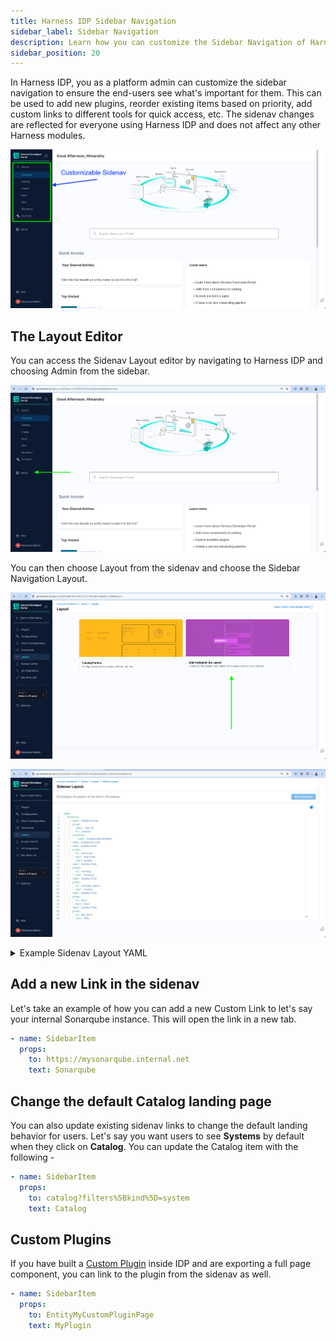 ```yaml
---
title: Harness IDP Sidebar Navigation
sidebar_label: Sidebar Navigation
description: Learn how you can customize the Sidebar Navigation of Harness IDP
sidebar_position: 20
---
```


In Harness IDP, you as a platform admin can customize the sidebar navigation to ensure the end-users see what's important for them. This can be used to add new plugins, reorder existing items based on priority, add custom links to different tools for quick access, etc. The sidenav changes are reflected for everyone using Harness IDP and does not affect any other Harness modules.

![](./static/customizable-sidenav.png)

## The Layout Editor

You can access the Sidenav Layout editor by navigating to Harness IDP and choosing Admin from the sidebar.

![](./static/click-on-admin.png)

You can then choose Layout from the sidenav and choose the Sidebar Navigation Layout.

![](./static/click-on-layout.png)

![](./static/sidenav-layout-editor.png)

<details>
<summary>Example Sidenav Layout YAML</summary>

```yaml
page:
  children:
    - name: SidebarGroup
      props:
        label: Search
        to: /search
      children:
        - name: SidebarSearchModal
    - name: SidebarDivider
    - name: SidebarItem
      props:
        to: overview
        text: Home
    - name: SidebarItem
      props:
        to: catalog
        text: Catalog
    - name: SidebarItem
      props:
        to: create
        text: Workflows
    - name: SidebarItem
      props:
        to: docs
        text: Docs
    - name: SidebarItem
      props:
        to: api-docs
        text: APIs
    - name: SidebarItem
      props:
        to: catalog-import
        text: Register
    - name: SidebarDivider
```

</details>

## Add a new Link in the sidenav

Let's take an example of how you can add a new Custom Link to let's say your internal Sonarqube instance. This will open the link in a new tab.

```yaml
- name: SidebarItem
  props:
    to: https://mysonarqube.internal.net
    text: Sonarqube
```

## Change the default Catalog landing page

You can also update existing sidenav links to change the default landing behavior for users. Let's say you want users to see **Systems** by default when they click on **Catalog**. You can update the Catalog item with the following -

```yaml
- name: SidebarItem
  props:
    to: catalog?filters%5Bkind%5D=system
    text: Catalog
```

## Custom Plugins

If you have built a [Custom Plugin](/docs/internal-developer-portal/plugins/custom-plugins/overview) inside IDP and are exporting a full page component, you can link to the plugin from the sidenav as well.

```yaml
- name: SidebarItem
  props:
    to: EntityMyCustomPluginPage
    text: MyPlugin
```
